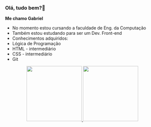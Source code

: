 ### Olá, tudo bem?👋
**Me chamo Gabriel** 

- No momento estou cursando a faculdade de Eng. da Computação 
- Também estou estudando para ser um Dev. Front-end
- Conhecimentos adquiridos:
- Lógica de Programação
- HTML - intermediário
- CSS - intermediário
- Git
 <div align="center">
  <a href="https://github.com/gabelucet">
  <img height="180em" src="https://github-readme-stats.vercel.app/api?username=gabelucet&show_icons=true&theme=dark&include_all_commits=true&count_private=true"/>
  <img height="180em" src="https://github-readme-stats.vercel.app/api/top-langs/?username=gabelucet&layout=compact&langs_count=7&theme=dark"/>
</div>
